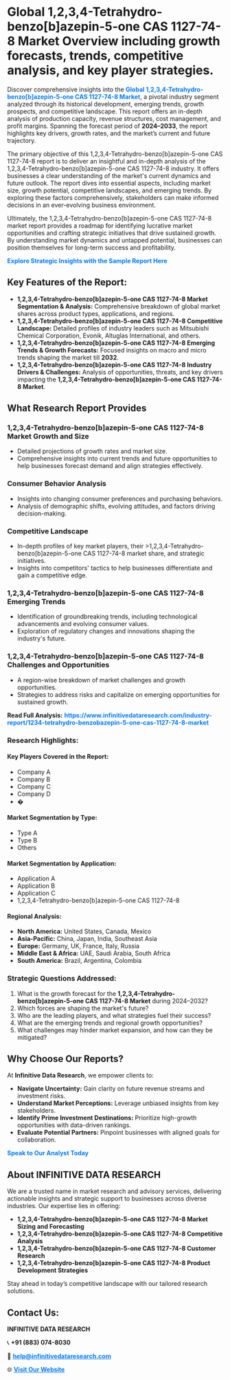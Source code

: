 <h1>Global 1,2,3,4-Tetrahydro-benzo[b]azepin-5-one CAS 1127-74-8 Market Overview including growth forecasts, trends, competitive analysis, and key player strategies.</h1>
<p>
Discover comprehensive insights into the 
<a href="https://www.infinitivedataresearch.com/industry-report/1234-tetrahydro-benzobazepin-5-one-cas-1127-74-8-market" rel="dofollow" style="color: #007BFF; text-decoration: none;"><strong>Global 1,2,3,4-Tetrahydro-benzo[b]azepin-5-one CAS 1127-74-8 Market</strong></a>, a pivotal industry segment analyzed through its historical development, emerging trends, growth prospects, and competitive landscape. This report offers an in-depth analysis of production capacity, revenue structures, cost management, and profit margins. Spanning the forecast period of <strong>2024–2033</strong>, the report highlights key drivers, growth rates, and the market’s current and future trajectory.
</p>
<p>
The primary objective of this 1,2,3,4-Tetrahydro-benzo[b]azepin-5-one CAS 1127-74-8 report is to deliver an insightful and in-depth analysis of the 1,2,3,4-Tetrahydro-benzo[b]azepin-5-one CAS 1127-74-8 industry. It offers businesses a clear understanding of the market's current dynamics and future outlook. The report dives into essential aspects, including market size, growth potential, competitive landscapes, and emerging trends. By exploring these factors comprehensively, stakeholders can make informed decisions in an ever-evolving business environment.
</p>
<p>
Ultimately, the 1,2,3,4-Tetrahydro-benzo[b]azepin-5-one CAS 1127-74-8 market report provides a roadmap for identifying lucrative market opportunities and crafting strategic initiatives that drive sustained growth. By understanding market dynamics and untapped potential, businesses can position themselves for long-term success and profitability.
</p>
<p>
<a href="https://www.infinitivedataresearch.com/request-sample/reportId=112649" style="color: #007BFF; text-decoration: none;"><strong>Explore Strategic Insights with the Sample Report Here</strong></a>
</p>

<h2>Key Features of the Report:</h2>
<ul>
<li><strong>1,2,3,4-Tetrahydro-benzo[b]azepin-5-one CAS 1127-74-8 Market Segmentation & Analysis:</strong> Comprehensive breakdown of global market shares across product types, applications, and regions.</li>
<li><strong>1,2,3,4-Tetrahydro-benzo[b]azepin-5-one CAS 1127-74-8 Competitive Landscape:</strong> Detailed profiles of industry leaders such as Mitsubishi Chemical Corporation, Evonik, Altuglas International, and others.</li>
<li><strong>1,2,3,4-Tetrahydro-benzo[b]azepin-5-one CAS 1127-74-8 Emerging Trends & Growth Forecasts:</strong> Focused insights on macro and micro trends shaping the market till <strong>2032</strong>.</li>
<li><strong>1,2,3,4-Tetrahydro-benzo[b]azepin-5-one CAS 1127-74-8 Industry Drivers & Challenges:</strong> Analysis of opportunities, threats, and key drivers impacting the <strong>1,2,3,4-Tetrahydro-benzo[b]azepin-5-one CAS 1127-74-8 Market</strong>.</li>
</ul>

<h2>What Research Report Provides</h2>
<h3>1,2,3,4-Tetrahydro-benzo[b]azepin-5-one CAS 1127-74-8 Market Growth and Size</h3>
<ul>
<li>Detailed projections of growth rates and market size.</li>
<li>Comprehensive insights into current trends and future opportunities to help businesses forecast demand and align strategies effectively.</li>
</ul>

<h3>Consumer Behavior Analysis</h3>
<ul>
<li>Insights into changing consumer preferences and purchasing behaviors.</li>
<li>Analysis of demographic shifts, evolving attitudes, and factors driving decision-making.</li>
</ul>

<h3>Competitive Landscape</h3>
<ul>
<li>In-depth profiles of key market players, their >1,2,3,4-Tetrahydro-benzo[b]azepin-5-one CAS 1127-74-8 market share, and strategic initiatives.</li>
<li>Insights into competitors' tactics to help businesses differentiate and gain a competitive edge.</li>
</ul>

<h3>1,2,3,4-Tetrahydro-benzo[b]azepin-5-one CAS 1127-74-8 Emerging Trends</h3>
<ul>
<li>Identification of groundbreaking trends, including technological advancements and evolving consumer values.</li>
<li>Exploration of regulatory changes and innovations shaping the industry's future.</li>
</ul>

<h3>1,2,3,4-Tetrahydro-benzo[b]azepin-5-one CAS 1127-74-8 Challenges and Opportunities</h3>
<ul>
<li>A region-wise breakdown of market challenges and growth opportunities.</li>
<li>Strategies to address risks and capitalize on emerging opportunities for sustained growth.</li>
</ul>
<p><strong>Read Full Analysis:</strong> <a href="https://www.infinitivedataresearch.com/industry-report/1234-tetrahydro-benzobazepin-5-one-cas-1127-74-8-market" rel="dofollow" style="color: #007BFF; text-decoration: none;"><strong>https://www.infinitivedataresearch.com/industry-report/1234-tetrahydro-benzobazepin-5-one-cas-1127-74-8-market</strong></a></p>
<h3>Research Highlights:</h3>
<h4>Key Players Covered in the Report:</h4>
<ul><li>Company A</li><li>Company B</li><li>Company C</li><li>Company D</li><li>�</li></ul>
<h4>Market Segmentation by Type:</h4>
<ul><li>Type A</li><li>Type B</li><li>Others</li></ul>
<h4>Market Segmentation by Application:</h4>
<ul><li>Application A</li><li>Application B</li><li>Application C</li><li>1,2,3,4-Tetrahydro-benzo[b]azepin-5-one CAS 1127-74-8</li></ul>

<h4>Regional Analysis:</h4>
<ul>
<li><strong>North America:</strong> United States, Canada, Mexico</li>
<li><strong>Asia-Pacific:</strong> China, Japan, India, Southeast Asia</li>
<li><strong>Europe:</strong> Germany, UK, France, Italy, Russia</li>
<li><strong>Middle East & Africa:</strong> UAE, Saudi Arabia, South Africa</li>
<li><strong>South America:</strong> Brazil, Argentina, Colombia</li>
</ul>

<h3>Strategic Questions Addressed:</h3>
<ol>
<li>What is the growth forecast for the <strong>1,2,3,4-Tetrahydro-benzo[b]azepin-5-one CAS 1127-74-8 Market</strong> during 2024–2032?</li>
<li>Which forces are shaping the market's future?</li>
<li>Who are the leading players, and what strategies fuel their success?</li>
<li>What are the emerging trends and regional growth opportunities?</li>
<li>What challenges may hinder market expansion, and how can they be mitigated?</li>
</ol>

<h2>Why Choose Our Reports?</h2>
<p>At <strong>Infinitive Data Research</strong>, we empower clients to:</p>
<ul>
<li><strong>Navigate Uncertainty:</strong> Gain clarity on future revenue streams and investment risks.</li>
<li><strong>Understand Market Perceptions:</strong> Leverage unbiased insights from key stakeholders.</li>
<li><strong>Identify Prime Investment Destinations:</strong> Prioritize high-growth opportunities with data-driven rankings.</li>
<li><strong>Evaluate Potential Partners:</strong> Pinpoint businesses with aligned goals for collaboration.</li>
</ul>
<p><a href="https://www.infinitivedataresearch.com/industry-report/1234-tetrahydro-benzobazepin-5-one-cas-1127-74-8-market" rel="dofollow" style="color: #007BFF; text-decoration: none;"><strong>Speak to Our Analyst Today</strong></a></p>

<h2>About INFINITIVE DATA RESEARCH</h2>
<p>We are a trusted name in market research and advisory services, delivering actionable insights and strategic support to businesses across diverse industries. Our expertise lies in offering:</p>
<ul>
<li><strong>1,2,3,4-Tetrahydro-benzo[b]azepin-5-one CAS 1127-74-8 Market Sizing and Forecasting</strong></li>
<li><strong>1,2,3,4-Tetrahydro-benzo[b]azepin-5-one CAS 1127-74-8 Competitive Analysis</strong></li>
<li><strong>1,2,3,4-Tetrahydro-benzo[b]azepin-5-one CAS 1127-74-8 Customer Research</strong></li>
<li><strong>1,2,3,4-Tetrahydro-benzo[b]azepin-5-one CAS 1127-74-8 Product Development Strategies</strong></li>
</ul>
<p>Stay ahead in today’s competitive landscape with our tailored research solutions.</p>

<h2>Contact Us:</h2>
<p><strong>INFINITIVE DATA RESEARCH</strong></p>
<p>📞 <strong>+91 (883) 074-8030</strong></p>
<p>📧 <strong><a href="mailto:help@infinitivedataresearch.com" style="color: #007BFF;">help@infinitivedataresearch.com</a></strong></p>
<p>🌐 <strong><a href="https://www.infinitivedataresearch.com" rel="dofollow" style="color: #007BFF;">Visit Our Website</a></strong></p>